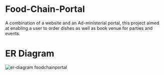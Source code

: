 # Food-Chain-Portal
A combination of a website and an Ad-ministerial portal, this project aimed at enabling a user to order dishes as well as book venue for parties and events.

# ER Diagram
![er-diagram foodchainportal](https://cloud.githubusercontent.com/assets/23464322/24881696/4d7303a4-1e04-11e7-8e77-58ce7fc2cc63.jpg)

